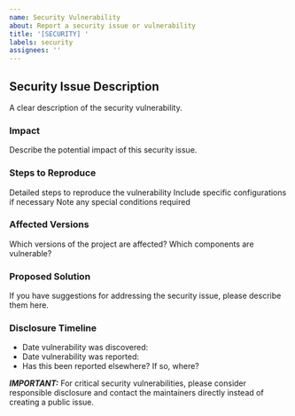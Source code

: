```yaml
---
name: Security Vulnerability
about: Report a security issue or vulnerability
title: '[SECURITY] '
labels: security
assignees: ''
---
```


## Security Issue Description
A clear description of the security vulnerability.

### Impact
Describe the potential impact of this security issue.

### Steps to Reproduce

Detailed steps to reproduce the vulnerability
Include specific configurations if necessary
Note any special conditions required

### Affected Versions

Which versions of the project are affected?
Which components are vulnerable?

### Proposed Solution
If you have suggestions for addressing the security issue, please describe them here.

### Disclosure Timeline

- Date vulnerability was discovered:
- Date vulnerability was reported:
- Has this been reported elsewhere? If so, where?

***IMPORTANT:*** For critical security vulnerabilities, please consider responsible disclosure and contact the maintainers directly instead of creating a public issue.